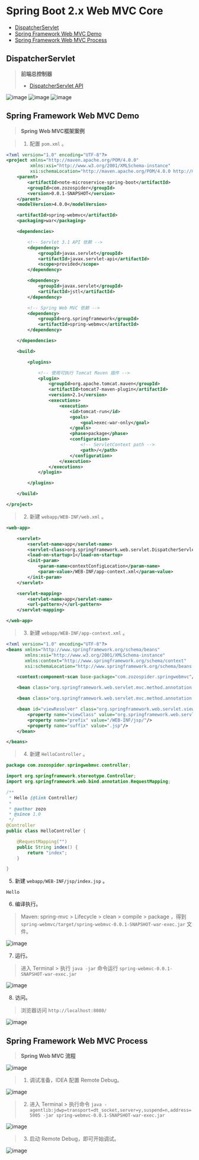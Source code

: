 # Spring Boot 2.x Web MVC Core

- [DispatcherServlet](#dispatcherservlet)
- [Spring Framework Web MVC Demo](#spring-framework-web-mvc-demo)
- [Spring Framework Web MVC Process](#spring-framework-web-mvc-process)

## DispatcherServlet
> **前端总控制器**
> * [DispatcherServlet API](https://docs.spring.io/spring/docs/current/javadoc-api/org/springframework/web/servlet/DispatcherServlet.html)

![image](https://raw.githubusercontent.com/zozospider/note/master/Microservice/Spring-Boot/Spring-Boot-2.x-Web-MVC-Core/DispatcherServlet-Servlet.png)
![image](https://raw.githubusercontent.com/zozospider/note/master/Microservice/Spring-Boot/Spring-Boot-2.x-Web-MVC-Core/DispatcherServlet-Front-Controller.png)
![image](https://raw.githubusercontent.com/zozospider/note/master/Microservice/Spring-Boot/Spring-Boot-2.x-Web-MVC-Core/DispatcherServlet-Spring-Web-MVC.png)

## Spring Framework Web MVC Demo
> **Spring Web MVC框架案例**

> 1. 配置 `pom.xml` 。
```xml
<?xml version="1.0" encoding="UTF-8"?>
<project xmlns="http://maven.apache.org/POM/4.0.0"
         xmlns:xsi="http://www.w3.org/2001/XMLSchema-instance"
         xsi:schemaLocation="http://maven.apache.org/POM/4.0.0 http://maven.apache.org/xsd/maven-4.0.0.xsd">
    <parent>
        <artifactId>note-microservice-spring-boot</artifactId>
        <groupId>com.zozospider</groupId>
        <version>0.0.1-SNAPSHOT</version>
    </parent>
    <modelVersion>4.0.0</modelVersion>

    <artifactId>spring-webmvc</artifactId>
    <packaging>war</packaging>

    <dependencies>

        <!-- Servlet 3.1 API 依赖 -->
        <dependency>
            <groupId>javax.servlet</groupId>
            <artifactId>javax.servlet-api</artifactId>
            <scope>provided</scope>
        </dependency>

        <dependency>
            <groupId>javax.servlet</groupId>
            <artifactId>jstl</artifactId>
        </dependency>

        <!-- Spring Web MVC 依赖 -->
        <dependency>
            <groupId>org.springframework</groupId>
            <artifactId>spring-webmvc</artifactId>
        </dependency>

    </dependencies>

    <build>

        <plugins>

            <!-- 使用可执行 Tomcat Maven 插件 -->
            <plugin>
                <groupId>org.apache.tomcat.maven</groupId>
                <artifactId>tomcat7-maven-plugin</artifactId>
                <version>2.1</version>
                <executions>
                    <execution>
                        <id>tomcat-run</id>
                        <goals>
                            <goal>exec-war-only</goal>
                        </goals>
                        <phase>package</phase>
                        <configuration>
                            <!-- ServletContext path -->
                            <path>/</path>
                        </configuration>
                    </execution>
                </executions>
            </plugin>

        </plugins>

    </build>

</project>
```

> 2. 新建 `webapp/WEB-INF/web.xml` 。

```xml
<web-app>

    <servlet>
        <servlet-name>app</servlet-name>
        <servlet-class>org.springframework.web.servlet.DispatcherServlet</servlet-class>
        <load-on-startup>1</load-on-startup>
        <init-param>
            <param-name>contextConfigLocation</param-name>
            <param-value>/WEB-INF/app-context.xml</param-value>
        </init-param>
    </servlet>

    <servlet-mapping>
        <servlet-name>app</servlet-name>
        <url-pattern>/</url-pattern>
    </servlet-mapping>

</web-app>
```

> 3. 新建 `webapp/WEB-INF/app-context.xml` 。
```xml
<?xml version="1.0" encoding="UTF-8"?>
<beans xmlns="http://www.springframework.org/schema/beans"
       xmlns:xsi="http://www.w3.org/2001/XMLSchema-instance"
       xmlns:context="http://www.springframework.org/schema/context"
       xsi:schemaLocation="http://www.springframework.org/schema/beans http://www.springframework.org/schema/beans/spring-beans.xsd http://www.springframework.org/schema/context http://www.springframework.org/schema/context/spring-context.xsd">

    <context:component-scan base-package="com.zozospider.springwebmvc"/>

    <bean class="org.springframework.web.servlet.mvc.method.annotation.RequestMappingHandlerMapping"/>

    <bean class="org.springframework.web.servlet.mvc.method.annotation.RequestMappingHandlerAdapter"/>

    <bean id="viewResolver" class="org.springframework.web.servlet.view.InternalResourceViewResolver">
        <property name="viewClass" value="org.springframework.web.servlet.view.JstlView"/>
        <property name="prefix" value="/WEB-INF/jsp/"/>
        <property name="suffix" value=".jsp"/>
    </bean>

</beans>
```

> 4. 新建 `HelloController` 。

```java
package com.zozospider.springwebmvc.controller;

import org.springframework.stereotype.Controller;
import org.springframework.web.bind.annotation.RequestMapping;

/**
 * Hello {@link Controller}
 *
 * @author zozo
 * @since 1.0
 */
@Controller
public class HelloController {

    @RequestMapping("")
    public String index() {
        return "index";
    }

}
```

5. 新建 `webapp/WEB-INF/jsp/index.jsp` 。

```
Hello
```

6. 编译执行。
> Maven: spring-mvc > Lifecycle > clean > compile > package ，得到 `spring-webmvc/target/spring-webmvc-0.0.1-SNAPSHOT-war-exec.jar` 文件。

![image](https://raw.githubusercontent.com/zozospider/note/master/Microservice/Spring-Boot/Spring-Boot-2.x-Web-MVC-Core/Spring-Framework-Web-MVC-Demo-IDEA.png)

7. 运行。
> 进入 Terminal > 执行 `java -jar` 命令运行 `spring-webmvc-0.0.1-SNAPSHOT-war-exec.jar`

![image](https://raw.githubusercontent.com/zozospider/note/master/Microservice/Spring-Boot/Spring-Boot-2.x-Web-MVC-Core/Spring-Framework-Web-MVC-Demo-IDEA-Terminal.png)

8. 访问。
> 浏览器访问 `http://localhost:8080/`

![image](https://raw.githubusercontent.com/zozospider/note/master/Microservice/Spring-Boot/Spring-Boot-2.x-Web-MVC-Core/Spring-Framework-Web-MVC-Demo-Chrome-hello.png)

## Spring Framework Web MVC Process
> **Spring Web MVC 流程**

![image](https://raw.githubusercontent.com/zozospider/note/master/Microservice/Spring-Boot/Spring-Boot-2.x-Web-MVC-Core/Spring-Framework-Web-MVC-Process-process.png)

> 1. 调试准备，IDEA 配置 Remote Debug。

![image](https://raw.githubusercontent.com/zozospider/note/master/Microservice/Spring-Boot/Spring-Boot-2.x-Web-MVC-Core/Spring-Framework-Web-MVC-Process-IDEA-Remote.png)

> 2. 进入 Terminal > 执行命令 `java -agentlib:jdwp=transport=dt_socket,server=y,suspend=n,address=5005 -jar spring-webmvc-0.0.1-SNAPSHOT-war-exec.jar` 

![image](https://raw.githubusercontent.com/zozospider/note/master/Microservice/Spring-Boot/Spring-Boot-2.x-Web-MVC-Core/Spring-Framework-Web-MVC-Process-IDEA-Terminal.png)

> 3. 启动 Remote Debug，即可开始调试。

![image](https://raw.githubusercontent.com/zozospider/note/master/Microservice/Spring-Boot/Spring-Boot-2.x-Web-MVC-Core/Spring-Framework-Web-MVC-Process-IDEA-Debugger.png)

